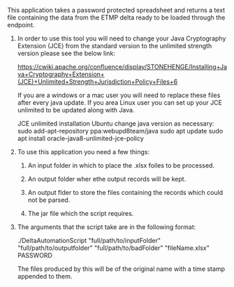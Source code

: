 This application takes a password protected spreadsheet and returns a text file containing the data from the ETMP delta ready to be loaded through the endpoint.

1. In order to use this tool you will need to change your Java Cryptography Extension (JCE) from the standard version to the unlimited strength version please see the below link:

    https://cwiki.apache.org/confluence/display/STONEHENGE/Installing+Java+Cryptography+Extension+(JCE)+Unlimited+Strength+Jurisdiction+Policy+Files+6

    If you are a windows or a mac user you will need to replace these files after every java update. If you area Linux user you can set up your JCE unlimited to be updated along with Java.

    JCE unlimited installation Ubuntu change java version as necessary:
    sudo add-apt-repository ppa:webupd8team/java
    sudo apt update
    sudo apt install oracle-java8-unlimited-jce-policy

2. To use this application you need a few things:

   1. An input folder in which to place the .xlsx foiles to be processed.
        
   2. An output folder wher ethe output records will be kept.
        
   3. An output flder to store the files containing the records which could not be parsed.
        
   4. The jar file which the script requires.
        
        
3. The arguments that the script take are in the following format: 

   ./DeltaAutomationScript "full/path/to/inputFolder" "full/path/to/outputfolder" "full/path/to/badFolder" "fileName.xlsx" PASSWORD

   The files produced by this will be of the original name with a time stamp appended to them.